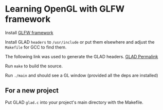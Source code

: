 # Learning OpenGL with GLFW framework #

Install [GLFW framework](https://www.glfw.org/)

Install GLAD ```headers``` to ```/usr/include``` or put them elsewhere and adjust the ```Makefile``` for GCC to find them.

The following link was used to generate the GLAD headers. [GLAD Permalink](https://glad.dav1d.de/#language=c&specification=gl&api=gl%3D4.6&api=gles1%3D1.0&api=gles2%3D3.2&api=glsc2%3Dnone&profile=compatibility&loader=on)

Run ```make``` to build the source.

Run ```./main``` and should see a GL window (provided all the deps are installed)

## For a new project ##
Put GLAD ```glad.c``` into your project's main directory with the Makefile.
